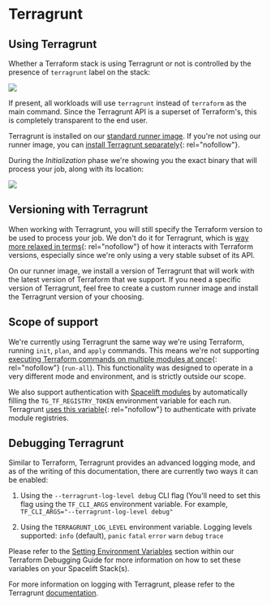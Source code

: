 # Terragrunt

## Using Terragrunt

Whether a Terraform stack is using Terragrunt or not is controlled by the presence of `terragrunt` label on the stack:

![](../../assets/screenshots/Settings_·_GitLab__Terragrunt_with_autodeploy.png)

If present, all workloads will use `terragrunt` instead of `terraform` as the main command. Since the Terragrunt API is a superset of Terraform's, this is completely transparent to the end user.

Terragrunt is installed on our [standard runner image](../../integrations/docker.md#standard-runner-image). If you're not using our runner image, you can [install Terragrunt separately](https://terragrunt.gruntwork.io/docs/getting-started/install/#install-terragrunt){: rel="nofollow"}.

During the _Initialization_ phase we're showing you the exact binary that will process your job, along with its location:

![](../../assets/screenshots/Update_main_tf_·_GitLab__Terragrunt_with_autodeploy.png)

## Versioning with Terragrunt

When working with Terragrunt, you will still specify the Terraform version to be used to process your job. We don't do it for Terragrunt, which is [way more relaxed in terms](https://terragrunt.gruntwork.io/docs/getting-started/supported-terraform-versions/){: rel="nofollow"} of how it interacts with Terraform versions, especially since we're only using a very stable subset of its API.

On our runner image, we install a version of Terragrunt that will work with the latest version of Terraform that we support. If you need a specific version of Terragrunt, feel free to create a custom runner image and install the Terragrunt version of your choosing.

## Scope of support

We're currently using Terragrunt the same way we're using Terraform, running `init`, `plan`, and `apply` commands. This means we're not supporting [executing Terraform commands on multiple modules at once](https://terragrunt.gruntwork.io/docs/features/execute-terraform-commands-on-multiple-modules-at-once/){: rel="nofollow"} (`run-all`). This functionality was designed to operate in a very different mode and environment, and is strictly outside our scope.

We also support authentication with [Spacelift modules](./module-registry.md) by automatically filling the `TG_TF_REGISTRY_TOKEN` environment variable for each run. Terragrunt [uses this variable](https://terragrunt.gruntwork.io/docs/reference/config-blocks-and-attributes/){: rel="nofollow"} to authenticate with private module registries.

## Debugging Terragrunt

Similar to Terraform, Terragrunt provides an advanced logging mode, and as of the writing of this documentation, there are currently two ways it can be enabled:

1. Using the `--terragrunt-log-level debug` CLI flag (You'll need to set this flag using the `TF_CLI_ARGS` environment variable. For example, `TF_CLI_ARGS="--terragrunt-log-level debug"`

2. Using the `TERRAGRUNT_LOG_LEVEL` environment variable. Logging levels supported: `info` (default), `panic` `fatal` `error` `warn` `debug` `trace`

Please refer to the [Setting Environment Variables](./debugging-guide.md#setting-environment-variables) section within our Terraform Debugging Guide for more information on how to set these variables on your Spacelift Stack(s).

For more information on logging with Terragrunt, please refer to the Terragrunt [documentation](https://terragrunt.gruntwork.io/docs/features/debugging/#debugging).
